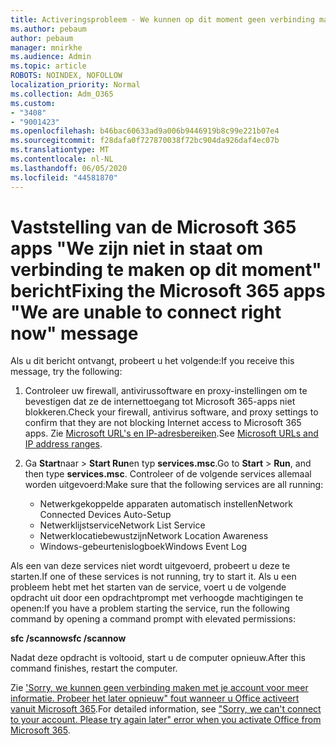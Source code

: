 ```yaml
---
title: Activeringsprobleem - We kunnen op dit moment geen verbinding maken
ms.author: pebaum
author: pebaum
manager: mnirkhe
ms.audience: Admin
ms.topic: article
ROBOTS: NOINDEX, NOFOLLOW
localization_priority: Normal
ms.collection: Adm_O365
ms.custom:
- "3408"
- "9001423"
ms.openlocfilehash: b46bac60633ad9a006b9446919b8c99e221b07e4
ms.sourcegitcommit: f28dafa0f727870038f72bc904da926daf4ec07b
ms.translationtype: MT
ms.contentlocale: nl-NL
ms.lasthandoff: 06/05/2020
ms.locfileid: "44581870"
---
```

# <a name="fixing-the-microsoft-365-apps-we-are-unable-to-connect-right-now-message"></a><span data-ttu-id="9a6f7-102">Vaststelling van de Microsoft 365 apps "We zijn niet in staat om verbinding te maken op dit moment" bericht</span><span class="sxs-lookup"><span data-stu-id="9a6f7-102">Fixing the Microsoft 365 apps "We are unable to connect right now" message</span></span>

<span data-ttu-id="9a6f7-103">Als u dit bericht ontvangt, probeert u het volgende:</span><span class="sxs-lookup"><span data-stu-id="9a6f7-103">If you receive this message, try the following:</span></span>

1. <span data-ttu-id="9a6f7-104">Controleer uw firewall, antivirussoftware en proxy-instellingen om te bevestigen dat ze de internettoegang tot Microsoft 365-apps niet blokkeren.</span><span class="sxs-lookup"><span data-stu-id="9a6f7-104">Check your firewall, antivirus software, and proxy settings to confirm that they are not blocking Internet access to Microsoft 365 apps.</span></span> <span data-ttu-id="9a6f7-105">Zie [Microsoft URL's en IP-adresbereiken](https://docs.microsoft.com/office365/enterprise/urls-and-ip-address-ranges).</span><span class="sxs-lookup"><span data-stu-id="9a6f7-105">See [Microsoft URLs and IP address ranges](https://docs.microsoft.com/office365/enterprise/urls-and-ip-address-ranges).</span></span>

2. <span data-ttu-id="9a6f7-106">Ga **Start**naar  >  **Start Run**en typ **services.msc**.</span><span class="sxs-lookup"><span data-stu-id="9a6f7-106">Go to **Start** > **Run**, and then type **services.msc**.</span></span> <span data-ttu-id="9a6f7-107">Controleer of de volgende services allemaal worden uitgevoerd:</span><span class="sxs-lookup"><span data-stu-id="9a6f7-107">Make sure that the following services are all running:</span></span>
    - <span data-ttu-id="9a6f7-108">Netwerkgekoppelde apparaten automatisch instellen</span><span class="sxs-lookup"><span data-stu-id="9a6f7-108">Network Connected Devices Auto-Setup</span></span>
    - <span data-ttu-id="9a6f7-109">Netwerklijstservice</span><span class="sxs-lookup"><span data-stu-id="9a6f7-109">Network List Service</span></span>
    - <span data-ttu-id="9a6f7-110">Netwerklocatiebewustzijn</span><span class="sxs-lookup"><span data-stu-id="9a6f7-110">Network Location Awareness</span></span>
    - <span data-ttu-id="9a6f7-111">Windows-gebeurtenislogboek</span><span class="sxs-lookup"><span data-stu-id="9a6f7-111">Windows Event Log</span></span>

<span data-ttu-id="9a6f7-112">Als een van deze services niet wordt uitgevoerd, probeert u deze te starten.</span><span class="sxs-lookup"><span data-stu-id="9a6f7-112">If one of these services is not running, try to start it.</span></span> <span data-ttu-id="9a6f7-113">Als u een probleem hebt met het starten van de service, voert u de volgende opdracht uit door een opdrachtprompt met verhoogde machtigingen te openen:</span><span class="sxs-lookup"><span data-stu-id="9a6f7-113">If you have a problem starting the service, run the following command by opening a command prompt with elevated permissions:</span></span>

<span data-ttu-id="9a6f7-114">**sfc /scannow**</span><span class="sxs-lookup"><span data-stu-id="9a6f7-114">**sfc /scannow**</span></span>

<span data-ttu-id="9a6f7-115">Nadat deze opdracht is voltooid, start u de computer opnieuw.</span><span class="sxs-lookup"><span data-stu-id="9a6f7-115">After this command finishes, restart the computer.</span></span>

<span data-ttu-id="9a6f7-116">Zie ['Sorry, we kunnen geen verbinding maken met je account voor meer informatie. Probeer het later opnieuw" fout wanneer u Office activeert vanuit Microsoft 365](https://docs.microsoft.com/office/troubleshoot/activation-installation/issue-when-activate-office-from-office-365).</span><span class="sxs-lookup"><span data-stu-id="9a6f7-116">For detailed information, see ["Sorry, we can't connect to your account. Please try again later" error when you activate Office from Microsoft 365](https://docs.microsoft.com/office/troubleshoot/activation-installation/issue-when-activate-office-from-office-365).</span></span>